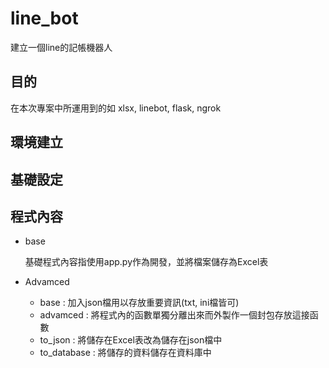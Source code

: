 # line_bot
建立一個line的記帳機器人
## 目的

在本次專案中所運用到的如 xlsx, linebot, flask, ngrok
## 環境建立
## 基礎設定
## 程式內容
  - base
    
    基礎程式內容指使用app.py作為開發，並將檔案儲存為Excel表
  - Advamced
    - base : 加入json檔用以存放重要資訊(txt, ini檔皆可)
    - advamced : 將程式內的函數單獨分離出來而外製作一個封包存放這接函數
    - to_json : 將儲存在Excel表改為儲存在json檔中
    - to_database : 將儲存的資料儲存在資料庫中

